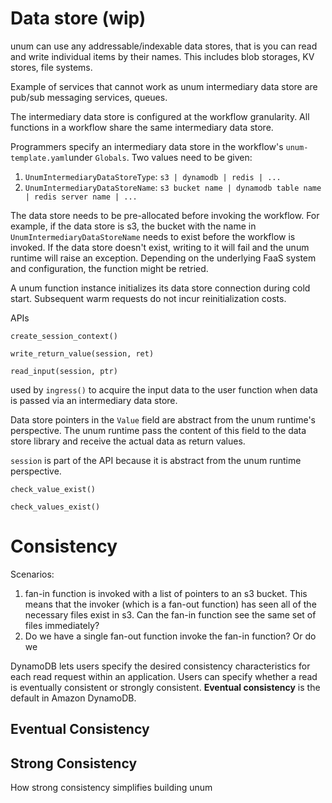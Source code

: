 # Data store (wip)

unum can use any addressable/indexable data stores, that is you can read and write individual items by their names. This includes blob storages, KV stores, file systems.

Example of services that cannot work as unum intermediary data store are pub/sub messaging services, queues.



The intermediary data store is configured at the workflow granularity. All functions in a workflow share the same intermediary data store.

Programmers specify an intermediary data store in the workflow's `unum-template.yaml`under `Globals`. Two values need to be given:

1. `UnumIntermediaryDataStoreType`: `s3 | dynamodb | redis | ...`
2. `UnumIntermediaryDataStoreName`: `s3 bucket name | dynamodb table name | redis server name | ...`



The data store needs to be pre-allocated before invoking the workflow. For example, if the data store is s3, the bucket with the name in `UnumIntermediaryDataStoreName` needs to exist before the workflow is invoked. If the data store doesn't exist, writing to it will fail and the unum runtime will raise an exception. Depending on the underlying FaaS system and configuration, the function might be retried.



A unum function instance initializes its data store connection during cold start. Subsequent warm requests do not incur reinitialization costs.







APIs

`create_session_context()`





`write_return_value(session, ret)`





`read_input(session, ptr)`

used by `ingress()` to acquire the input data to the user function when data is passed via an intermediary data store.

Data store pointers in the `Value` field are abstract from the unum runtime's perspective. The unum runtime pass the content of this field to the data store library and receive the actual data as return values.

`session` is part of the API because it is abstract from the unum runtime perspective.



`check_value_exist()`

`check_values_exist()`

# Consistency

Scenarios:

1. fan-in function is invoked with a list of pointers to an s3 bucket. This means that the invoker (which is a fan-out function) has seen all of the necessary files exist in s3. Can the fan-in function see the same set of files immediately?
2. Do we have a single fan-out function invoke the fan-in function? Or do we



DynamoDB lets users specify the desired consistency
characteristics for each read request within an application. Users can specify whether a read is eventually consistent or strongly consistent. **Eventual consistency** is the default in Amazon DynamoDB.

## Eventual Consistency

## Strong Consistency

How strong consistency simplifies building unum



